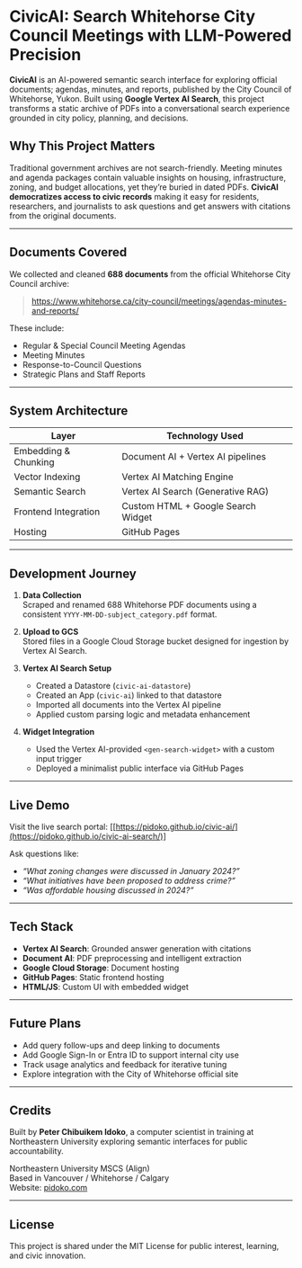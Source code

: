 # CivicAI: Search Whitehorse City Council Meetings with LLM-Powered Precision

**CivicAI** is an AI-powered semantic search interface for exploring official documents; agendas, minutes, and reports, published by the City Council of Whitehorse, Yukon. Built using **Google Vertex AI Search**, this project transforms a static archive of PDFs into a conversational search experience grounded in city policy, planning, and decisions.

## Why This Project Matters

Traditional government archives are not search-friendly. Meeting minutes and agenda packages contain valuable insights on housing, infrastructure, zoning, and budget allocations, yet they’re buried in dated PDFs. **CivicAI democratizes access to civic records** making it easy for residents, researchers, and journalists to ask questions and get answers with citations from the original documents.

---

## Documents Covered

We collected and cleaned **688 documents** from the official Whitehorse City Council archive:

> https://www.whitehorse.ca/city-council/meetings/agendas-minutes-and-reports/

These include:
- Regular & Special Council Meeting Agendas
- Meeting Minutes
- Response-to-Council Questions
- Strategic Plans and Staff Reports

---

## System Architecture

| Layer                  | Technology Used                     |
|------------------------|-------------------------------------|
| Embedding & Chunking   | Document AI + Vertex AI pipelines   |
| Vector Indexing        | Vertex AI Matching Engine           |
| Semantic Search        | Vertex AI Search (Generative RAG)   |
| Frontend Integration   | Custom HTML + Google Search Widget  |
| Hosting                | GitHub Pages                        |

---

## Development Journey

1. **Data Collection**  
   Scraped and renamed 688 Whitehorse PDF documents using a consistent `YYYY-MM-DD-subject_category.pdf` format.

2. **Upload to GCS**  
   Stored files in a Google Cloud Storage bucket designed for ingestion by Vertex AI Search.

3. **Vertex AI Search Setup**  
   - Created a Datastore (`civic-ai-datastore`)
   - Created an App (`civic-ai`) linked to that datastore
   - Imported all documents into the Vertex AI pipeline
   - Applied custom parsing logic and metadata enhancement

4. **Widget Integration**  
   - Used the Vertex AI-provided `<gen-search-widget>` with a custom input trigger
   - Deployed a minimalist public interface via GitHub Pages

---

## Live Demo

Visit the live search portal: [[https://pidoko.github.io/civic-ai/](https://pidoko.github.io/civic-ai-search/)]


Ask questions like:
- _“What zoning changes were discussed in January 2024?”_
- _“What initiatives have been proposed to address crime?”_
- _“Was affordable housing discussed in 2024?”_

---

## Tech Stack

- **Vertex AI Search**: Grounded answer generation with citations
- **Document AI**: PDF preprocessing and intelligent extraction
- **Google Cloud Storage**: Document hosting
- **GitHub Pages**: Static frontend hosting
- **HTML/JS**: Custom UI with embedded widget

---

## Future Plans

- Add query follow-ups and deep linking to documents
- Add Google Sign-In or Entra ID to support internal city use
- Track usage analytics and feedback for iterative tuning
- Explore integration with the City of Whitehorse official site

---

## Credits

Built by **Peter Chibuikem Idoko**, a computer scientist in training at Northeastern University exploring semantic interfaces for public accountability.

Northeastern University MSCS (Align)  
Based in Vancouver / Whitehorse / Calgary  
Website: [pidoko.com](https://pidoko.com)

---

## License

This project is shared under the MIT License for public interest, learning, and civic innovation.

